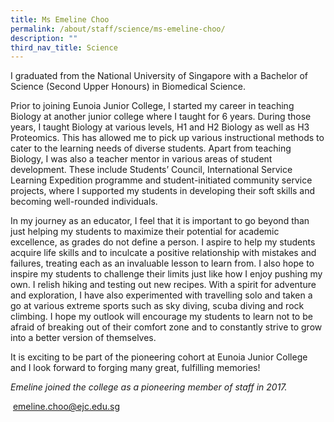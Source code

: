 ```yaml
---
title: Ms Emeline Choo
permalink: /about/staff/science/ms-emeline-choo/
description: ""
third_nav_title: Science
---
```




I graduated from the National University of Singapore with a Bachelor of Science (Second Upper Honours) in Biomedical Science.

Prior to joining Eunoia Junior College, I started my career in teaching Biology at another junior college where I taught for 6 years. During those years, I taught Biology at various levels, H1 and H2 Biology as well as H3 Proteomics. This has allowed me to pick up various instructional methods to cater to the learning needs of diverse students. Apart from teaching Biology, I was also a teacher mentor in various areas of student development. These include Students’ Council, International Service Learning Expedition programme and student-initiated community service projects, where I supported my students in developing their soft skills and becoming well-rounded individuals.

In my journey as an educator, I feel that it is important to go beyond than just helping my students to maximize their potential for academic excellence, as grades do not define a person. I aspire to help my students acquire life skills and to inculcate a positive relationship with mistakes and failures, treating each as an invaluable lesson to learn from. I also hope to inspire my students to challenge their limits just like how I enjoy pushing my own. I relish hiking and testing out new recipes. With a spirit for adventure and exploration, I have also experimented with travelling solo and taken a go at various extreme sports such as sky diving, scuba diving and rock climbing. I hope my outlook will encourage my students to learn not to be afraid of breaking out of their comfort zone and to constantly strive to grow into a better version of themselves.

It is exciting to be part of the pioneering cohort at Eunoia Junior College and I look forward to forging many great, fulfilling memories!

_Emeline joined the college as a pioneering member of staff in 2017._

 [emeline.choo@ejc.edu.sg](mailto:emeline.choo@ejc.edu.sg)